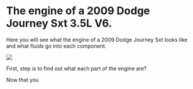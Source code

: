 
<html>
<head>
</head>
<body>
<h1> The engine of a 2009 Dodge Journey Sxt 3.5L V6.</h1>
<p>
Here you will see what the engine of a 2009 Dodge Journey Sxt looks like and what fluids go into each component.
</p>
<img src="https://cdn04.carsforsale.com/3/1008987/6954112/830343884.jpg">

<p>   </p>
<p> First, step is to find out what each part of the engine are?</p>
<href="">

<p>Now that you 
</body>
</html>
